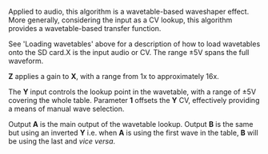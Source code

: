
Applied to audio, this algorithm is a wavetable-based waveshaper effect. More generally, considering the input as a CV
lookup, this algorithm provides a wavetable-based transfer function.

See 'Loading wavetables' above for a description of how to load wavetables onto the SD card.X is the input audio or CV.
The range ±5V spans the full waveform.

**Z** applies a gain to **X**, with a range from 1x to approximately 16x.

The **Y** input controls the lookup point in the wavetable, with a range of ±5V covering the whole table. Parameter **1**
offsets the **Y** CV, effectively providing a means of manual wave selection.

Output **A** is the main output of the wavetable lookup. Output **B** is the same but using an inverted **Y** i.e. when **A** is using
the first wave in the table, **B** will be using the last and *vice versa*.
